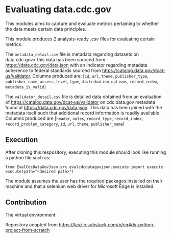 # Evaluating data.cdc.gov
This modules aims to capture and evaluate metrics pertaining to whether the data meets certain data principles.

This module produces 2 analysis-ready .csv files for evaluating certain metrics.

The `metadata_detail.csv` file is metadata regarding datasets on data.cdc.gov> this data has been sourced from https://data.cdc.gov/data.json with an indicator regarding metadata adherence to federal standards sourced from https://catalog.data.gov/dcat-us/validator. Columns produced are: [`id`, `url`, `theme`, `publisher_type`, `publisher_name`, `access_level`, `type`, `distribution_options`, `record_index`, `metadata_is_valid`]

The `validator_detail.csv` file is detailed data obtained from an evaluation of https://catalog.data.gov/dcat-us/validator on cdc.data.gov metadata found at https://data.cdc.gov/data.json. This data has been joined with the metadata itself such that additional record information is readily available. Columns produced are  [`header`, `notes`, `record_type`, `record_index`, `record_problem_category`, `id`, `url`, `theme`, `publisher_name`]

## Execution
After cloning this respository, executing this module should look like running a python file such as:
```
from EvalCdcDataGovJson.src.evalcdcdatagovjson.execute import execute
execute(path="<desired path>")
```

The module assumes the user has the required packages installed on their machine and that a selenium web driver for Microsoft Edge is installed. 

## Contribution
The virtual environment 

Repository adapted from https://laszlo.substack.com/p/cq4ds-python-project-from-scratch
